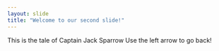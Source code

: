 ```yaml
---
layout: slide
title: "Welcome to our second slide!"
---
```

This is the tale of Captain Jack Sparrow
Use the left arrow to go back!
